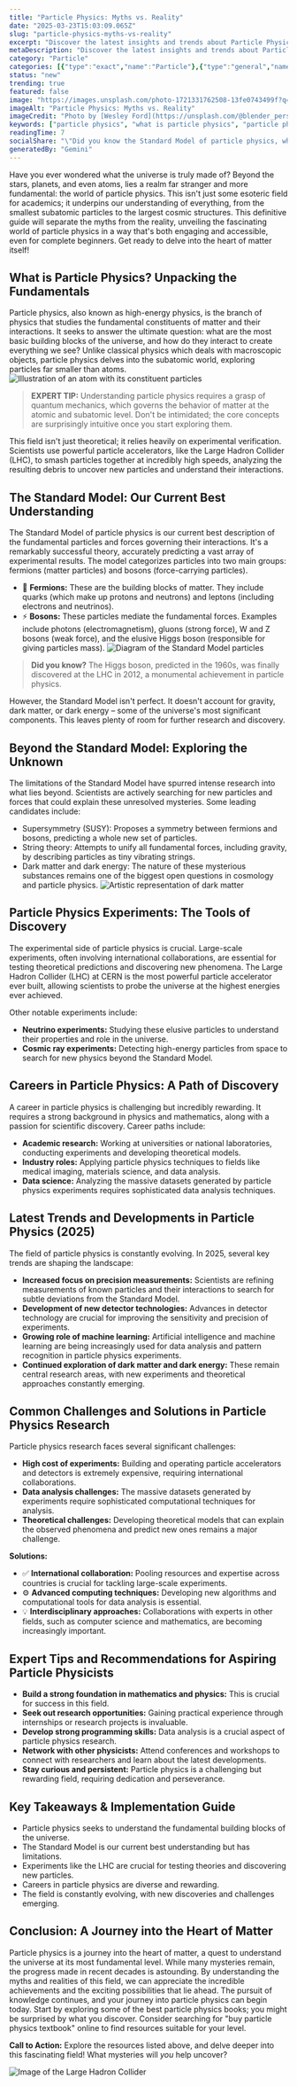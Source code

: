 ```yaml
---
title: "Particle Physics: Myths vs. Reality"
date: "2025-03-23T15:03:09.065Z"
slug: "particle-physics-myths-vs-reality"
excerpt: "Discover the latest insights and trends about Particle Physics. This comprehensive guide covers everything you need to know about Particle Physics in 2025."
metaDescription: "Discover the latest insights and trends about Particle Physics. This comprehensive guide covers everything you need to know about Particle Physics in 2025."
category: "Particle"
categories: [{"type":"exact","name":"Particle"},{"type":"general","name":"Science"},{"type":"medium","name":"Physics"},{"type":"specific","name":"Accelerator Physics"},{"type":"niche","name":"Collider Experiments"}]
status: "new"
trending: true
featured: false
image: "https://images.unsplash.com/photo-1721331762508-13fe0743499f?q=85&w=1200&fit=max&fm=webp&auto=compress"
imageAlt: "Particle Physics: Myths vs. Reality"
imageCredit: "Photo by [Wesley Ford](https://unsplash.com/@blender_person) on Unsplash"
keywords: ["particle physics", "what is particle physics", "particle physics explained", "particle physics for beginners", "standard model particle physics", "particle physics research", "best particle physics books", "buy particle physics textbook", "particle physics experiments", "careers in particle physics"]
readingTime: 7
socialShare: "\"Did you know the Standard Model of particle physics, while remarkably successful, doesn't explain gravity or dark matter?  The universe still holds many profound secrets!\""
generatedBy: "Gemini"
---
```




Have you ever wondered what the universe is truly made of?  Beyond the stars, planets, and even atoms, lies a realm far stranger and more fundamental: the world of particle physics.  This isn't just some esoteric field for academics; it underpins our understanding of everything, from the smallest subatomic particles to the largest cosmic structures. This definitive guide will separate the myths from the reality, unveiling the fascinating world of particle physics in a way that's both engaging and accessible, even for complete beginners.  Get ready to delve into the heart of matter itself!

## What is Particle Physics? Unpacking the Fundamentals

Particle physics, also known as high-energy physics, is the branch of physics that studies the fundamental constituents of matter and their interactions.  It seeks to answer the ultimate question: what are the most basic building blocks of the universe, and how do they interact to create everything we see?  Unlike classical physics which deals with macroscopic objects, particle physics delves into the subatomic world, exploring particles far smaller than atoms. ![Illustration of an atom with its constituent particles](https://images.unsplash.com/photo-1721331762508-13fe0743499f?q=85&w=1200&fit=max&fm=webp&auto=compress)

> **EXPERT TIP:** Understanding particle physics requires a grasp of quantum mechanics, which governs the behavior of matter at the atomic and subatomic level.  Don't be intimidated; the core concepts are surprisingly intuitive once you start exploring them.

This field isn't just theoretical; it relies heavily on experimental verification.  Scientists use powerful particle accelerators, like the Large Hadron Collider (LHC), to smash particles together at incredibly high speeds, analyzing the resulting debris to uncover new particles and understand their interactions.

## The Standard Model: Our Current Best Understanding

The Standard Model of particle physics is our current best description of the fundamental particles and forces governing their interactions.  It's a remarkably successful theory, accurately predicting a vast array of experimental results.  The model categorizes particles into two main groups: fermions (matter particles) and bosons (force-carrying particles).

* 🔑 **Fermions:**  These are the building blocks of matter.  They include quarks (which make up protons and neutrons) and leptons (including electrons and neutrinos).
* ⚡ **Bosons:** These particles mediate the fundamental forces.  Examples include photons (electromagnetism), gluons (strong force), W and Z bosons (weak force), and the elusive Higgs boson (responsible for giving particles mass). ![Diagram of the Standard Model particles](https://images.unsplash.com/photo-1678527973176-e53c88287c7e?q=85&w=1200&fit=max&fm=webp&auto=compress)

> **Did you know?** The Higgs boson, predicted in the 1960s, was finally discovered at the LHC in 2012, a monumental achievement in particle physics.

However, the Standard Model isn't perfect.  It doesn't account for gravity, dark matter, or dark energy – some of the universe's most significant components.  This leaves plenty of room for further research and discovery.

## Beyond the Standard Model: Exploring the Unknown

The limitations of the Standard Model have spurred intense research into what lies beyond.  Scientists are actively searching for new particles and forces that could explain these unresolved mysteries.  Some leading candidates include:

* Supersymmetry (SUSY):  Proposes a symmetry between fermions and bosons, predicting a whole new set of particles.
* String theory:  Attempts to unify all fundamental forces, including gravity, by describing particles as tiny vibrating strings.
* Dark matter and dark energy: The nature of these mysterious substances remains one of the biggest open questions in cosmology and particle physics. ![Artistic representation of dark matter](https://images.unsplash.com/photo-1568754690048-73d7d3a6bf32?q=85&w=1200&fit=max&fm=webp&auto=compress)

## Particle Physics Experiments: The Tools of Discovery

The experimental side of particle physics is crucial.  Large-scale experiments, often involving international collaborations, are essential for testing theoretical predictions and discovering new phenomena.  The Large Hadron Collider (LHC) at CERN is the most powerful particle accelerator ever built, allowing scientists to probe the universe at the highest energies ever achieved.

Other notable experiments include:

* **Neutrino experiments:** Studying these elusive particles to understand their properties and role in the universe.
* **Cosmic ray experiments:** Detecting high-energy particles from space to search for new physics beyond the Standard Model.

## Careers in Particle Physics: A Path of Discovery

A career in particle physics is challenging but incredibly rewarding.  It requires a strong background in physics and mathematics, along with a passion for scientific discovery.  Career paths include:

* **Academic research:** Working at universities or national laboratories, conducting experiments and developing theoretical models.
* **Industry roles:** Applying particle physics techniques to fields like medical imaging, materials science, and data analysis.
* **Data science:**  Analyzing the massive datasets generated by particle physics experiments requires sophisticated data analysis techniques.

## Latest Trends and Developments in Particle Physics (2025)

The field of particle physics is constantly evolving.  In 2025, several key trends are shaping the landscape:

* **Increased focus on precision measurements:**  Scientists are refining measurements of known particles and their interactions to search for subtle deviations from the Standard Model.
* **Development of new detector technologies:**  Advances in detector technology are crucial for improving the sensitivity and precision of experiments.
* **Growing role of machine learning:**  Artificial intelligence and machine learning are being increasingly used for data analysis and pattern recognition in particle physics experiments.
* **Continued exploration of dark matter and dark energy:**  These remain central research areas, with new experiments and theoretical approaches constantly emerging.

## Common Challenges and Solutions in Particle Physics Research

Particle physics research faces several significant challenges:

* **High cost of experiments:**  Building and operating particle accelerators and detectors is extremely expensive, requiring international collaborations.
* **Data analysis challenges:**  The massive datasets generated by experiments require sophisticated computational techniques for analysis.
* **Theoretical challenges:**  Developing theoretical models that can explain the observed phenomena and predict new ones remains a major challenge.

**Solutions:**

* ✅ **International collaboration:**  Pooling resources and expertise across countries is crucial for tackling large-scale experiments.
* ⚙️ **Advanced computing techniques:**  Developing new algorithms and computational tools for data analysis is essential.
* 💡 **Interdisciplinary approaches:**  Collaborations with experts in other fields, such as computer science and mathematics, are becoming increasingly important.

## Expert Tips and Recommendations for Aspiring Particle Physicists

*  **Build a strong foundation in mathematics and physics:** This is crucial for success in this field.
*  **Seek out research opportunities:**  Gaining practical experience through internships or research projects is invaluable.
*  **Develop strong programming skills:**  Data analysis is a crucial aspect of particle physics research.
*  **Network with other physicists:**  Attend conferences and workshops to connect with researchers and learn about the latest developments.
*  **Stay curious and persistent:**  Particle physics is a challenging but rewarding field, requiring dedication and perseverance.

## Key Takeaways & Implementation Guide

* Particle physics seeks to understand the fundamental building blocks of the universe.
* The Standard Model is our current best understanding but has limitations.
* Experiments like the LHC are crucial for testing theories and discovering new particles.
* Careers in particle physics are diverse and rewarding.
* The field is constantly evolving, with new discoveries and challenges emerging.

## Conclusion:  A Journey into the Heart of Matter

Particle physics is a journey into the heart of matter, a quest to understand the universe at its most fundamental level. While many mysteries remain, the progress made in recent decades is astounding.  By understanding the myths and realities of this field, we can appreciate the incredible achievements and the exciting possibilities that lie ahead.  The pursuit of knowledge continues, and your journey into particle physics can begin today.  Start by exploring some of the best particle physics books; you might be surprised by what you discover.  Consider searching for "buy particle physics textbook" online to find resources suitable for your level.

**Call to Action:** Explore the resources listed above, and delve deeper into this fascinating field!  What mysteries will *you* help uncover?

![Image of the Large Hadron Collider](https://images.unsplash.com/photo-1724922015507-5593a41f39a6?q=85&w=1200&fit=max&fm=webp&auto=compress)


